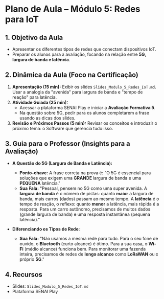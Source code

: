 # Plano de Aula – Módulo 5: Redes para IoT

## 1. Objetivo da Aula
- Apresentar os diferentes tipos de redes que conectam dispositivos IoT.
- Preparar os alunos para a avaliação, focando na relação entre **5G, largura de banda e latência**.

## 2. Dinâmica da Aula (Foco na Certificação)
1.  **Apresentação (15 min):** Exibir os slides `Slides_Modulo_5_Redes_IoT.md`. Usar a analogia da "avenida" para largura de banda e "tempo de reação" para latência.
2.  **Atividade Guiada (25 min):**
    -   Acessar a plataforma SENAI Play e iniciar a **Avaliação Formativa 5**.
    -   Na questão sobre 5G, pedir para os alunos completarem a frase usando as dicas dos slides.
3.  **Revisão e Próximos Passos (5 min):** Revisar os conceitos e introduzir o próximo tema: o Software que gerencia tudo isso.

## 3. Guia para o Professor (Insights para a Avaliação)

-   **A Questão do 5G (Largura de Banda e Latência):**
    -   **Ponto-chave:** A frase correta na prova é: "O 5G é essencial para soluções que exigem uma **GRANDE** largura de banda e uma **PEQUENA** latência."
    -   **Sua Fala:** "Pessoal, pensem no 5G como uma super avenida. A **largura de banda** é o número de pistas: quanto **maior** a largura de banda, mais carros (dados) passam ao mesmo tempo. A **latência** é o tempo de reação, o reflexo: quanto **menor** a latência, mais rápida é a resposta. Para um carro autônomo, precisamos de muitos dados (grande largura de banda) e uma resposta instantânea (pequena latência)."

-   **Diferenciando os Tipos de Rede:**
    -   **Sua Fala:** "Não usamos a mesma rede para tudo. Para o seu fone de ouvido, o **Bluetooth** (curto alcance) é ótimo. Para a sua casa, o **Wi-Fi** (médio alcance) funciona bem. Para monitorar uma fazenda inteira, precisamos de redes de **longo alcance** como **LoRaWAN** ou o próprio **5G**."

## 4. Recursos
-   Slides: `Slides_Modulo_5_Redes_IoT.md`
-   Plataforma SENAI Play
